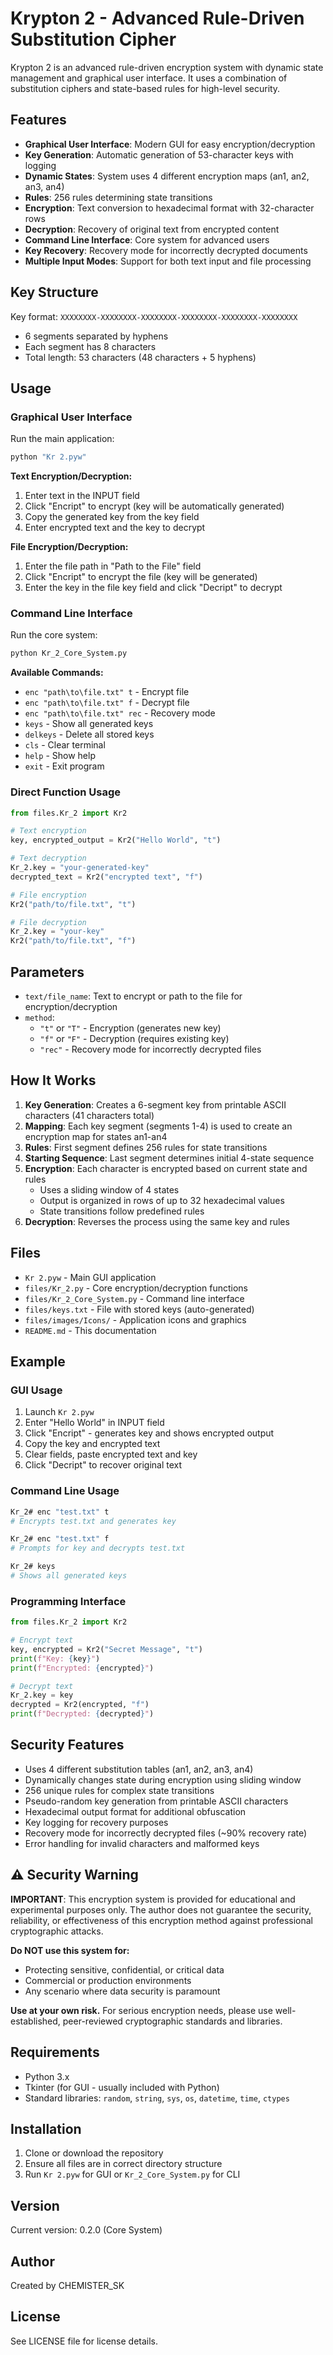 # Krypton 2 - Advanced Rule-Driven Substitution Cipher

Krypton 2 is an advanced rule-driven encryption system with dynamic state management and graphical user interface. It uses a combination of substitution ciphers and state-based rules for high-level security.

## Features

- **Graphical User Interface**: Modern GUI for easy encryption/decryption
- **Key Generation**: Automatic generation of 53-character keys with logging
- **Dynamic States**: System uses 4 different encryption maps (an1, an2, an3, an4)
- **Rules**: 256 rules determining state transitions
- **Encryption**: Text conversion to hexadecimal format with 32-character rows
- **Decryption**: Recovery of original text from encrypted content
- **Command Line Interface**: Core system for advanced users
- **Key Recovery**: Recovery mode for incorrectly decrypted documents
- **Multiple Input Modes**: Support for both text input and file processing

## Key Structure

Key format: `XXXXXXXX-XXXXXXXX-XXXXXXXX-XXXXXXXX-XXXXXXXX-XXXXXXXX`

- 6 segments separated by hyphens
- Each segment has 8 characters
- Total length: 53 characters (48 characters + 5 hyphens)

## Usage

### Graphical User Interface
Run the main application:
```python
python "Kr 2.pyw"
```

**Text Encryption/Decryption:**
1. Enter text in the INPUT field
2. Click "Encript" to encrypt (key will be automatically generated)
3. Copy the generated key from the key field
4. Enter encrypted text and the key to decrypt

**File Encryption/Decryption:**
1. Enter the file path in "Path to the File" field
2. Click "Encript" to encrypt the file (key will be generated)
3. Enter the key in the file key field and click "Decript" to decrypt

### Command Line Interface
Run the core system:
```python
python Kr_2_Core_System.py
```

**Available Commands:**
- `enc "path\to\file.txt" t` - Encrypt file
- `enc "path\to\file.txt" f` - Decrypt file  
- `enc "path\to\file.txt" rec` - Recovery mode
- `keys` - Show all generated keys
- `delkeys` - Delete all stored keys
- `cls` - Clear terminal
- `help` - Show help
- `exit` - Exit program

### Direct Function Usage
```python
from files.Kr_2 import Kr2

# Text encryption
key, encrypted_output = Kr2("Hello World", "t")

# Text decryption  
Kr_2.key = "your-generated-key"
decrypted_text = Kr2("encrypted text", "f")

# File encryption
Kr2("path/to/file.txt", "t")

# File decryption
Kr_2.key = "your-key"
Kr2("path/to/file.txt", "f")
```

## Parameters

- `text/file_name`: Text to encrypt or path to the file for encryption/decryption
- `method`: 
  - `"t"` or `"T"` - Encryption (generates new key)
  - `"f"` or `"F"` - Decryption (requires existing key)
  - `"rec"` - Recovery mode for incorrectly decrypted files

## How It Works

1. **Key Generation**: Creates a 6-segment key from printable ASCII characters (41 characters total)
2. **Mapping**: Each key segment (segments 1-4) is used to create an encryption map for states an1-an4
3. **Rules**: First segment defines 256 rules for state transitions
4. **Starting Sequence**: Last segment determines initial 4-state sequence
5. **Encryption**: Each character is encrypted based on current state and rules
   - Uses a sliding window of 4 states
   - Output is organized in rows of up to 32 hexadecimal values
   - State transitions follow predefined rules
6. **Decryption**: Reverses the process using the same key and rules

## Files

- `Kr 2.pyw` - Main GUI application
- `files/Kr_2.py` - Core encryption/decryption functions
- `files/Kr_2_Core_System.py` - Command line interface
- `files/keys.txt` - File with stored keys (auto-generated)
- `files/images/Icons/` - Application icons and graphics
- `README.md` - This documentation

## Example

### GUI Usage
1. Launch `Kr 2.pyw`
2. Enter "Hello World" in INPUT field
3. Click "Encript" - generates key and shows encrypted output
4. Copy the key and encrypted text
5. Clear fields, paste encrypted text and key
6. Click "Decript" to recover original text

### Command Line Usage
```bash
Kr_2# enc "test.txt" t
# Encrypts test.txt and generates key

Kr_2# enc "test.txt" f  
# Prompts for key and decrypts test.txt

Kr_2# keys
# Shows all generated keys
```

### Programming Interface
```python
from files.Kr_2 import Kr2

# Encrypt text
key, encrypted = Kr2("Secret Message", "t")
print(f"Key: {key}")
print(f"Encrypted: {encrypted}")

# Decrypt text
Kr_2.key = key
decrypted = Kr2(encrypted, "f")
print(f"Decrypted: {decrypted}")
```

## Security Features

- Uses 4 different substitution tables (an1, an2, an3, an4)
- Dynamically changes state during encryption using sliding window
- 256 unique rules for complex state transitions
- Pseudo-random key generation from printable ASCII characters
- Hexadecimal output format for additional obfuscation
- Key logging for recovery purposes
- Recovery mode for incorrectly decrypted files (~90% recovery rate)
- Error handling for invalid characters and malformed keys

## ⚠️ Security Warning

**IMPORTANT**: This encryption system is provided for educational and experimental purposes only. The author does not guarantee the security, reliability, or effectiveness of this encryption method against professional cryptographic attacks. 

**Do NOT use this system for:**
- Protecting sensitive, confidential, or critical data
- Commercial or production environments
- Any scenario where data security is paramount

**Use at your own risk.** For serious encryption needs, please use well-established, peer-reviewed cryptographic standards and libraries.

## Requirements

- Python 3.x
- Tkinter (for GUI - usually included with Python)
- Standard libraries: `random`, `string`, `sys`, `os`, `datetime`, `time`, `ctypes`

## Installation

1. Clone or download the repository
2. Ensure all files are in correct directory structure
3. Run `Kr 2.pyw` for GUI or `Kr_2_Core_System.py` for CLI

## Version

Current version: 0.2.0 (Core System)

## Author

Created by CHEMISTER_SK

## License

See LICENSE file for license details.

